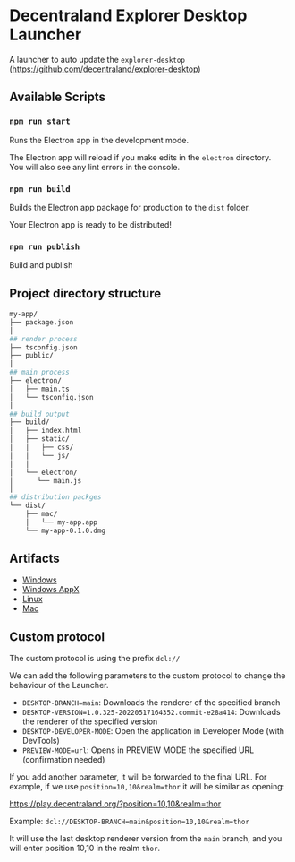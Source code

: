 # Decentraland Explorer Desktop Launcher

A launcher to auto update the `explorer-desktop` (https://github.com/decentraland/explorer-desktop)

## Available Scripts

### `npm run start`

Runs the Electron app in the development mode.

The Electron app will reload if you make edits in the `electron` directory.<br>
You will also see any lint errors in the console.

### `npm run build`

Builds the Electron app package for production to the `dist` folder.

Your Electron app is ready to be distributed!

### `npm run publish`

Build and publish

## Project directory structure

```bash
my-app/
├── package.json
│
## render process
├── tsconfig.json
├── public/
│
## main process
├── electron/
│   ├── main.ts
│   └── tsconfig.json
│
## build output
├── build/
│   ├── index.html
│   ├── static/
│   │   ├── css/
│   │   └── js/
│   │
│   └── electron/
│      └── main.js
│
## distribution packges
└── dist/
    ├── mac/
    │   └── my-app.app
    └── my-app-0.1.0.dmg
```

## Artifacts

- [Windows](https://renderer-artifacts.decentraland.org/launcher-branch/main/Install%20Decentraland.exe)
- [Windows AppX](https://renderer-artifacts.decentraland.org/launcher-branch/main/Decentraland.appx)
- [Linux](https://renderer-artifacts.decentraland.org/launcher-branch/main/Decentraland.AppImage)
- [Mac](https://renderer-artifacts.decentraland.org/launcher-branch/main/Decentraland.dmg)

## Custom protocol

The custom protocol is using the prefix `dcl://`

We can add the following parameters to the custom protocol to change the behaviour of the Launcher.

- `DESKTOP-BRANCH=main`: Downloads the renderer of the specified branch
- `DESKTOP-VERSION=1.0.325-20220517164352.commit-e28a414`: Downloads the renderer of the specified version
- `DESKTOP-DEVELOPER-MODE`: Open the application in Developer Mode (with DevTools)
- `PREVIEW-MODE=url`: Opens in PREVIEW MODE the specified URL (confirmation needed)

If you add another parameter, it will be forwarded to the final URL.
For example, if we use `position=10,10&realm=thor` it will be similar as opening:

https://play.decentraland.org/?position=10,10&realm=thor

Example: `dcl://DESKTOP-BRANCH=main&position=10,10&realm=thor`

It will use the last desktop renderer version from the `main` branch, and you will enter position 10,10 in the realm `thor`.
